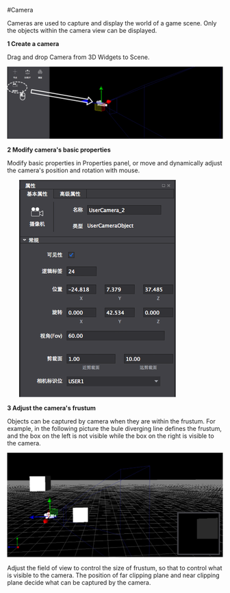 #Camera

Cameras are used to capture and display the world of a game scene. Only the objects within the camera view can be displayed. 

**1 Create a camera** 

Drag and drop Camera from 3D Widgets to Scene. 

![image](res/image0001.png)
 
**2 Modify camera's basic properties**

Modify basic properties in Properties panel, or move and dynamically adjust the camera's position and rotation with mouse. 

&emsp;&emsp;![image](res/image0002.png)
 
**3 Adjust the camera's frustum**

Objects can be captured by camera when they are within the frustum. For example, in the following picture the bule diverging line defines the frustum, and the box on the left is not visible while the box on the right is visible to the camera.  

![image](res/image0003.png)

Adjust the field of view to control the size of frustum, so that to control what is visible to the camera. The position of far clipping plane and near clipping plane decide what can be captured by the camera. 

